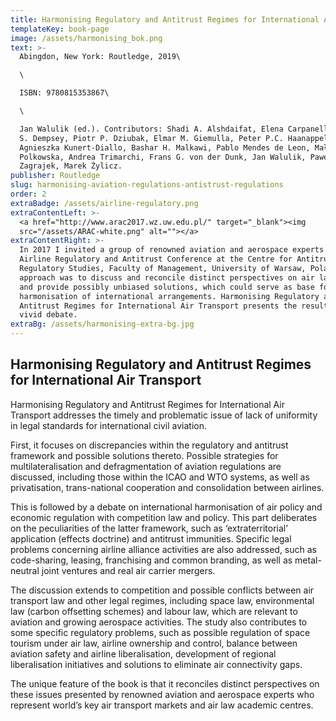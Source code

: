 ```yaml
---
title: Harmonising Regulatory and Antitrust Regimes for International Air Transport
templateKey: book-page
image: /assets/harmonising_bok.png
text: >-
  Abingdon, New York: Routledge, 2019\

  \

  ISBN: 9780815353867\

  \

  Jan Walulik (ed.). Contributors: Shadi A. Alshdaifat, Elena Carpanelli, Paul
  S. Dempsey, Piotr P. Dziubak, Elmar M. Giemulla, Peter P.C. Haanappel,
  Agnieszka Kunert-Diallo, Bashar H. Malkawi, Pablo Mendes de Leon, Małgorzata
  Polkowska, Andrea Trimarchi, Frans G. von der Dunk, Jan Walulik, Paweł
  Zagrajek, Marek Żylicz.
publisher: Routledge
slug: harmonising-aviation-regulations-antistrust-regulations
order: 2
extraBadge: /assets/airline-regulatory.png
extraContentLeft: >-
  <a href="http://www.arac2017.wz.uw.edu.pl/" target="_blank"><img
  src="/assets/ARAC-white.png" alt=""></a>
extraContentRight: >-
  In 2017 I invited a group of renowned aviation and aerospace experts to the
  Airline Regulatory and Antitrust Conference at the Centre for Antitrust and
  Regulatory Studies, Faculty of Management, University of Warsaw, Poland. Our
  approach was to discuss and reconcile distinct perspectives on air law issues
  and provide possibly unbiased solutions, which could serve as base for future
  harmonisation of international arrangements. Harmonising Regulatory and
  Antitrust Regimes for International Air Transport presents the results of this
  vivid debate.
extraBg: /assets/harmonising-extra-bg.jpg
---
```


## Harmonising Regulatory and Antitrust Regimes for International Air Transport

Harmonising Regulatory and Antitrust Regimes for International Air Transport addresses the timely and problematic issue of lack of uniformity in legal standards for international civil aviation.

First, it focuses on discrepancies within the regulatory and antitrust framework and possible solutions thereto. Possible strategies for multilateralisation and defragmentation of aviation regulations are discussed, including those within the ICAO and WTO systems, as well as privatisation, trans-national cooperation and consolidation between airlines.

This is followed by a debate on international harmonisation of air policy and economic regulation with competition law and policy. This part deliberates on the peculiarities of the latter framework, such as ‘extraterritorial’ application (effects doctrine) and antitrust immunities. Specific legal problems concerning airline alliance activities are also addressed, such as code-sharing, leasing, franchising and common branding, as well as metal-neutral joint ventures and real air carrier mergers. 

The discussion extends to competition and possible conflicts between air transport law and other legal regimes, including space law, environmental law (carbon offsetting schemes) and labour law, which are relevant to aviation and growing aerospace activities. The study also contributes to some specific regulatory problems, such as possible regulation of space tourism under air law, airline ownership and control, balance between aviation safety and airline liberalisation, development of regional liberalisation initiatives and solutions to eliminate air connectivity gaps.

The unique feature of the book is that it reconciles distinct perspectives on these issues presented by renowned aviation and aerospace experts who represent world’s key air transport markets and air law academic centres.
